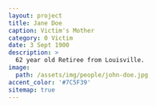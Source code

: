 ```yaml
---
layout: project
title: Jane Doe
caption: Victim's Mother
category: 0 Victim
date: 3 Sept 1900
description: >
  62 year old Retiree from Louisville.
image: 
  path: /assets/img/people/john-doe.jpg
accent_color: '#7C5F39'
sitemap: true
---
```

